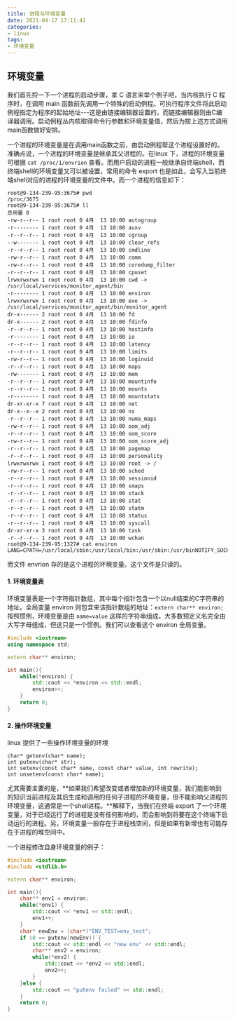 ```yaml
---
title: 进程与环境变量
date: 2021-04-17 17:11:41
categories:
- linux
tags:
- 环境变量
---
```


## 环境变量

我们首先捋一下一个进程的启动步骤，拿 C 语言来举个例子吧，当内核执行 C 程序时，在调用 main 函数前先调用一个特殊的启动例程。可执行程序文件将此启动例程指定为程序的起始地址---这是由链接编辑器设置的，而链接编辑器则由C编译器调用。启动例程丛内核取得命令行参数和环境变量值，然后为按上述方式调用main函数做好安排。

一个进程的环境变量是在调用main函数之前，由启动例程帮这个进程设置好的。准确点说，一个进程的环境变量是继承其父进程的。在linux 下，进程的环境变量可根据 `cat /proc/1/envrion` 查看。而用户启动的进程一般继承自终端shell，而终端shell的环境变量又可以被设置，常用的命令 export 也是如此，会写入当前终端shell对应的进程的环境变量的文件中。而一个进程的信息如下：

```
root@9-134-239-95:3675# pwd
/proc/3675
root@9-134-239-95:3675# ll
总用量 0
-rw-r--r-- 1 root root 0 4月  13 10:00 autogroup
-r-------- 1 root root 0 4月  13 10:00 auxv
-r--r--r-- 1 root root 0 4月  13 10:00 cgroup
--w------- 1 root root 0 4月  13 10:00 clear_refs
-r--r--r-- 1 root root 0 4月  13 10:00 cmdline
-rw-r--r-- 1 root root 0 4月  13 10:00 comm
-rw-r--r-- 1 root root 0 4月  13 10:00 coredump_filter
-r--r--r-- 1 root root 0 4月  13 10:00 cpuset
lrwxrwxrwx 1 root root 0 4月  13 10:00 cwd -> /usr/local/services/monitor_agent/bin
-r-------- 1 root root 0 4月  13 10:00 environ
lrwxrwxrwx 1 root root 0 4月  13 10:00 exe -> /usr/local/services/monitor_agent/bin/monitor_agent
dr-x------ 2 root root 0 4月  13 10:00 fd
dr-x------ 2 root root 0 4月  13 10:00 fdinfo
-r--r--r-- 1 root root 0 4月  13 10:00 hostinfo
-r-------- 1 root root 0 4月  13 10:00 io
-r--r--r-- 1 root root 0 4月  13 10:00 latency
-r--r--r-- 1 root root 0 4月  13 10:00 limits
-rw-r--r-- 1 root root 0 4月  13 10:00 loginuid
-r--r--r-- 1 root root 0 4月  13 10:00 maps
-rw------- 1 root root 0 4月  13 10:00 mem
-r--r--r-- 1 root root 0 4月  13 10:00 mountinfo
-r--r--r-- 1 root root 0 4月  13 10:00 mounts
-r-------- 1 root root 0 4月  13 10:00 mountstats
dr-xr-xr-x 7 root root 0 4月  13 10:00 net
dr-x--x--x 2 root root 0 4月  13 10:00 ns
-r--r--r-- 1 root root 0 4月  13 10:00 numa_maps
-rw-r--r-- 1 root root 0 4月  13 10:00 oom_adj
-r--r--r-- 1 root root 0 4月  13 10:00 oom_score
-rw-r--r-- 1 root root 0 4月  13 10:00 oom_score_adj
-r--r--r-- 1 root root 0 4月  13 10:00 pagemap
-r--r--r-- 1 root root 0 4月  13 10:00 personality
lrwxrwxrwx 1 root root 0 4月  13 10:00 root -> /
-rw-r--r-- 1 root root 0 4月  13 10:00 sched
-r--r--r-- 1 root root 0 4月  13 10:00 sessionid
-r--r--r-- 1 root root 0 4月  13 10:00 smaps
-r--r--r-- 1 root root 0 4月  13 10:00 stack
-r--r--r-- 1 root root 0 4月  13 10:00 stat
-r--r--r-- 1 root root 0 4月  13 10:00 statm
-r--r--r-- 1 root root 0 4月  13 10:00 status
-r--r--r-- 1 root root 0 4月  13 10:00 syscall
dr-xr-xr-x 3 root root 0 4月  13 10:00 task
-r--r--r-- 1 root root 0 4月  13 10:00 wchan
root@9-134-239-95:1327# cat environ 
LANG=CPATH=/usr/local/sbin:/usr/local/bin:/usr/sbin:/usr/binNOTIFY_SOCKET=/run/systemd/notifySSH_USE_STRONG_RNG=0
```

而文件 envrion 存的是这个进程的环境变量。这个文件是只读的。

#### 1. 环境变量表

环境变量表是一个字符指针数组，其中每个指针包含一个以null结束的C字符串的地址。全局变量 environ 则包含来该指针数组的地址：`extern char** environ;` 按照惯例，环境变量是由 `name=value` 这样的字符串组成，大多数预定义名完全由大写字母组成，但这只是一个惯例。我们可以查看这个 environ 全局变量。

```c++
#include <iostream>
using namespace std;

extern char** environ;

int main(){
    while(*environ) {
        std::cout << *environ << std::endl;
        environ++;
    }   
    return 0;
}
```

#### 2. 操作环境变量

linux 提供了一些操作环境变量的环境

````
char* getenv(char* name);
int putenv(char* str);
int setenv(const char* name, const char* value, int rewrite);
int unsetenv(const char* name);
````

尤其需要主要的是，**如果我们希望改变或者增加新的环境变量，我们能影响到的知识当前进程及其后生成和调用的任何子进程的环境变量，但不能影响父进程的环境变量，这通常是一个shell进程。**解释下，当我们在终端 export 了一个环境变量，对于已经运行了的进程是没有任何影响的，而会影响到将要在这个终端下启动运行的进程。另，环境变量一般存在于进程栈空间，但是如果有新增也有可能存在于进程的堆空间中。

一个进程修改自身环境变量的例子：

```c++
#include <iostream>
#include <stdlib.h>

extern char** environ;

int main(){
    char** env1 = environ;
    while(*env1) {
        std::cout << *env1 << std::endl;
        env1++;
    }   
    char* newEnv = (char*)"ENV_TEST=env_test";
    if (0 == putenv(newEnv)) {
        std::cout << std::endl << "new env" << std::endl;
        char** env2 = environ;
        while(*env2) {
            std::cout << *env2 << std::endl;
            env2++;
        }
    }else {
        std::cout << "putenv failed" << std::endl;
    }   
    return 0;
}
```

